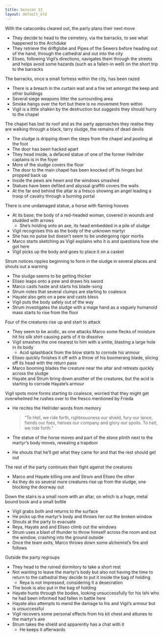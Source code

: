```yaml
---
title: Session 13
layout: default_old
---
```


With the catacombs cleared out, the party plans their next move
- They decide to head to the cemetery, via the barracks, to see what happened to the Archduke
- They retrieve the driftglobe and Pipes of the Sewers before heading out of the hand, through the cathedral and out into the city
- Eliseo, following Vigil’s directions, navigates them through the streets and helps avoid some hazards (such as a fallen-in well) on the short trip to the barracks

The barracks, once a small fortress within the city, has been razed
- There is a breach in the  curtain wall and a fire set amongst the keep and other buildings
- Several siege weapons litter the surrounding area
- Smoke hangs over the fort but there is no movement from within
- Vigil is a little shaken by the destruction but suggests they should hurry to the chapel

The chapel has lost its roof and as the party approaches they realise they are walking through a black, tarry sludge, the remains of dead devils
- The sludge is dripping down the steps from the chapel and pooling at the foot
- The door has been hacked apart
- They head inside, a defaced statue of one of the former Hellrider captains is in the foyer
- More of the sludge covers the floor
- The door to the main chapel has been knocked off its hinges but propped back up
- Inside the pews are hewn and the windows smashed
- Statues have been defiled and abyssal graffiti covers the walls
- At the far end behind the altar is a fresco showing an angel leading a troop of cavalry through a burning portal

There is one undamaged statue, a horse with flaming hooves
- At its base, the body of a red-headed woman, covered in wounds and studded with arrows
	- She’s holding onto an axe, its head embedded in a pile of sludge
- Vigil recognises this as the body of the unknown martyr
- She has no pulse but doesn’t seem to be undergoing rigor mortis
- Marco starts sketching as Vigil explains who it is and questions how she got here
- Vigil picks up the body and goes to place it on a casket

Strum notices ripples beginning to form in the sludge in several places and shouts out a warning
- The sludge seems to be getting thicker
- Eliseo leaps onto a pew and draws his sword
- Marco casts haste and starts his blade-song
- Strum notes that several clumps are starting to coalesce
- Hayate also gets on a pew and casts bless
- Vigil puts the body safely out of the way
- Strum investigates the sludge with a mage hand as a vaguely humanoid mass starts to rise from the floor

Four of the creatures rise up and start to attack
- They seem to be acidic, as one attacks Marco some flecks of moisture hit his silk shirt causing parts of it to dissolve
- Vigil smashes the one nearest to him with a smite, blasting a large hole in its body
	- Acid splashback from the blow starts to corrode his armour
- Eliseo quickly finishes it off with a throw of his boomerang blade, slicing off its head with the return pass
- Marco booming blades the creature near the altar and retreats quickly across the sludge
- Hayate and Strum bring down another of the creatures, but the acid is starting to corrode Hayate’s armour

Vigil spots more forms starting to coalesce, worried that they might get overwhelmed he rushes over to the fresco mentioned by Frieda
- He recites the Hellrider words from memory
	> “To Hell, we ride forth, righteousness our shield, fury our lance, fiends our foes, heroes our company and glory our spoils.  To hell, we ride forth.”

- The statue of the horse moves and part of the stone plinth next to the martyr’s body moves, revealing a trapdoor
- He shouts that he’ll get what they came for and that the rest should get out

The rest of the party continues their fight against the creatures
- Marco and Hayate killing one and Strum and Eliseo the other
- As they do so several more creatures rise up from the sludge, one blocking the doorway out

Down the stairs is a small room with an altar, on which is a huge, metal bound book and a small bottle
- Vigil grabs both and returns to the surface
- He picks up the martyr’s body and throws her out the broken window
- Shouts at the party to evacuate
- Reya, Hayate and and Eliseo climb out the windows
- Strum uses a blast of thunder to throw himself across the room and out the window, crashing into the ground outside
- Once the team exits, Marco throws down some alchemist’s fire and follows

Outside the party regroups
- They head to the ruined dormitory to take a short rest
- Not wanting to leave the martyr’s body but also not having the time to return to the cathedral they decide to put it inside the bag of holding
	- Reya is not impressed, considering it a desecration
- The book is also put in the bag of holding
- Hayate hunts through the bodies, looking unsuccessfully for his Ishi who he had been informed had fallen in battle here
- Hayate also attempts to mend the damage to his and Vigil’s armour but is unsuccessful
- Vigil recovers some personal effects from his kit chest and attunes to the martyr’s axe
- Strum takes the shield and apparently has a chat with it
	- He keeps it afterwards
